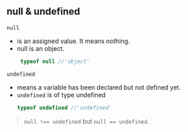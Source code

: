 ## null & undefined

`null`

- is an assigned value. It means nothing.
- null is an object. 
  ```js
   typeof null //'object'
  ```

`undefined`

- means a variable has been declared but not defined yet.
- `undefined` is of type undefined
   ```js
   typeof undefined //'undefined'
  ```

> `null !== undefined` but `null == undefined`.
